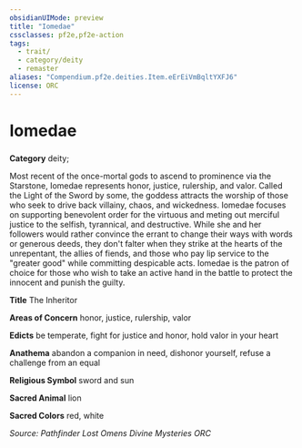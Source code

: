 ```yaml
---
obsidianUIMode: preview
title: "Iomedae"
cssclasses: pf2e,pf2e-action
tags:
  - trait/
  - category/deity
  - remaster
aliases: "Compendium.pf2e.deities.Item.eErEiVmBqltYXFJ6"
license: ORC
---
```

# Iomedae

### 

**Category** deity; 




Most recent of the once-mortal gods to ascend to prominence via the Starstone, Iomedae represents honor, justice, rulership, and valor. Called the Light of the Sword by some, the goddess attracts the worship of those who seek to drive back villainy, chaos, and wickedness. Iomedae focuses on supporting benevolent order for the virtuous and meting out merciful justice to the selfish, tyrannical, and destructive. While she and her followers would rather convince the errant to change their ways with words or generous deeds, they don't falter when they strike at the hearts of the unrepentant, the allies of fiends, and those who pay lip service to the "greater good" while committing despicable acts. Iomedae is the patron of choice for those who wish to take an active hand in the battle to protect the innocent and punish the guilty.

**Title** The Inheritor

**Areas of Concern** honor, justice, rulership, valor

**Edicts** be temperate, fight for justice and honor, hold valor in your heart

**Anathema** abandon a companion in need, dishonor yourself, refuse a challenge from an equal

**Religious Symbol** sword and sun

**Sacred Animal** lion

**Sacred Colors** red, white

*Source: Pathfinder Lost Omens Divine Mysteries*
*ORC*